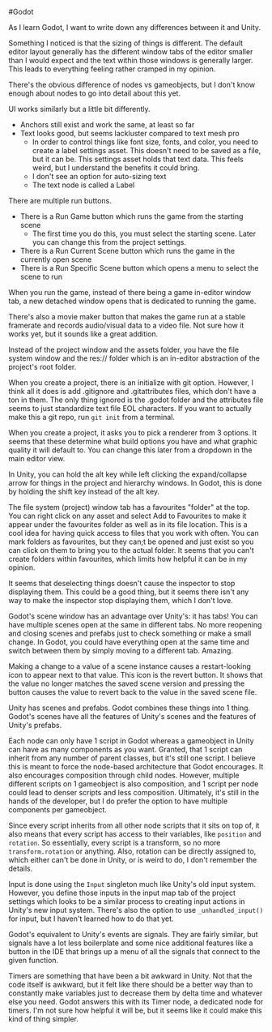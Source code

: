 #Godot 

As I learn Godot, I want to write down any differences between it and Unity.

Something I noticed is that the sizing of things is different. The default editor layout generally has the different window tabs of the editor smaller than I would expect and the text within those windows is generally larger. This leads to everything feeling rather cramped in my opinion.

There's the obvious difference of nodes vs gameobjects, but I don't know enough about nodes to go into detail about this yet.

UI works similarly but a little bit differently.
- Anchors still exist and work the same, at least so far
- Text looks good, but seems lackluster compared to text mesh pro
	- In order to control things like font size, fonts, and color, you need to create a label settings asset. This doesn't need to be saved as a file, but it can be. This settings asset holds that text data. This feels weird, but I understand the benefits it could bring.
	- I don't see an option for auto-sizing text
	- The text node is called a Label

There are multiple run buttons.
- There is a Run Game button which runs the game from the starting scene
	- The first time you do this, you must select the starting scene. Later you can change this from the project settings.
- There is a Run Current Scene button which runs the game in the currently open scene
- There is a Run Specific Scene button which opens a menu to select the scene to run

When you run the game, instead of there being a game in-editor window tab, a new detached window opens that is dedicated to running the game.

There's also a movie maker button that makes the game run at a stable framerate and records audio/visual data to a video file. Not sure how it works yet, but it sounds like a great addition.

Instead of the project window and the assets folder, you have the file system window and the res:// folder which is an in-editor abstraction of the project's root folder.

When you create a project, there is an initialize with git option. However, I think all it does is add .gitignore and .gitattributes files, which don't have a ton in them. The only thing ignored is the .godot folder and the attributes file seems to just standardize text file EOL characters. If you want to actually make this a git repo, run `git init` from a terminal.

When you create a project, it asks you to pick a renderer from 3 options. It seems that these determine what build options you have and what graphic quality it will default to. You can change this later from a dropdown in the main editor view.

In Unity, you can hold the alt key while left clicking the expand/collapse arrow for things in the project and hierarchy windows. In Godot, this is done by holding the shift key instead of the alt key.

The file system (project) window tab has a favourites "folder" at the top. You can right click on any asset and select Add to Favourites to make it appear under the favourites folder as well as in its file location. This is a cool idea for having quick access to files that you work with often. You can mark folders as favourites, but they can;t be opened and just exist so you can click on them to bring you to the actual folder. It seems that you can't create folders within favourites, which limits how helpful it can be in my opinion.

It seems that deselecting things doesn't cause the inspector to stop displaying them. This could be a good thing, but it seems there isn't any way to make the inspector stop displaying them, which I don't love.

Godot's scene window has an advantage over Unity's: it has tabs! You can have multiple scenes open at the same in different tabs. No more reopening and closing scenes and prefabs just to check something or make a small change. In Godot, you could have everything open at the same time and switch between them by simply moving to a different tab. Amazing.

Making a change to a value of a scene instance causes a restart-looking icon to appear next to that value. This icon is the revert button. It shows that the value no longer matches the saved scene version and pressing the button causes the value to revert back to the value in the saved scene file.

Unity has scenes and prefabs. Godot combines these things into 1 thing. Godot's scenes have all the features of Unity's scenes and the features of Unity's prefabs.

Each node can only have 1 script in Godot whereas a gameobject in Unity can have as many components as you want. Granted, that 1 script can inherit from any number of parent classes, but it's still one script. I believe this is meant to force the node-based architecture that Godot encourages. It also encourages composition through child nodes. However, multiple different scripts on 1 gameobject is also composition, and 1 script per node could lead to denser scripts and less composition. Ultimately, it's still in the hands of the developer, but I do prefer the option to have multiple components per gameobject.

Since every script inherits from all other node scripts that it sits on top of, it also means that every script has access to their variables, like `position` and `rotation`. So essentially, every script is a transform, so no more `transform.rotation` or anything. Also, rotation can be directly assigned to, which either can't be done in Unity, or is weird to do, I don't remember the details.

Input is done using the `Input` singleton much like Unity's old input system. However, you define those inputs in the input map tab of the project settings which looks to be a similar process to creating input actions in Unity's new input system. There's also the option to use `_unhandled_input()` for input, but I haven't learned how to do that yet.

Godot's equivalent to Unity's events are signals. They are fairly similar, but signals have a lot less boilerplate and some nice additional features like a button in the IDE that brings up a menu of all the signals that connect to the given function.

Timers are something that have been a bit awkward in Unity. Not that the code itself is awkward, but it felt like there should be a better way than to constantly make variables just to decrease them by delta time and whatever else you need. Godot answers this with its Timer node, a dedicated node for timers. I'm not sure how helpful it will be, but it seems like it could make this kind of thing simpler.